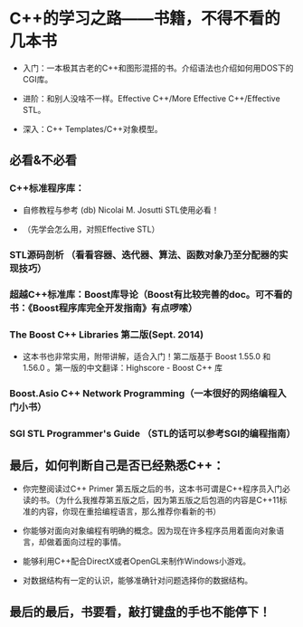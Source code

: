 # C++的学习之路――书籍，不得不看的几本书

- 入门：一本极其古老的C++和图形混搭的书。介绍语法也介绍如何用DOS下的CGI库。

- 进阶：和别人没啥不一样。Effective C++/More Effective C++/Effective STL。

- 深入：C++ Templates/C++对象模型。


## 必看&不必看

### C++标准程序库：

- 自修教程与参考 (db) Nicolai M. Josutti STL使用必看！

- （先学会怎么用，对照Effective STL）

### STL源码剖析 （看看容器、迭代器、算法、函数对象乃至分配器的实现技巧）

### 超越C++标准库：Boost库导论（Boost有比较完善的doc。可不看的书：《Boost程序库完全开发指南》有点啰嗦）

### The Boost C++ Libraries 第二版(Sept. 2014)

- 这本书也非常实用，附带讲解，适合入门！第二版基于 Boost 1.55.0 和 1.56.0 。第一版的中文翻译：Highscore - Boost C++ 库

### Boost.Asio C++ Network Programming（一本很好的网络编程入门小书）

### SGI STL Programmer's Guide （STL的话可以参考SGI的编程指南）




## 最后，如何判断自己是否已经熟悉C++：

- 你完整阅读过C++ Primer 第五版之后的书，这本书可谓是C++程序员入门必读的书。（为什么我推荐第五版之后，因为第五版之后包涵的内容是C++11标准的内容，你现在重拾编程语言，那么推荐你看新的书）

- 你能够对面向对象编程有明确的概念。因为现在许多程序员用着面向对象语言，却做着面向过程的事情。

- 能够利用C++配合DirectX或者OpenGL来制作Windows小游戏。

- 对数据结构有一定的认识，能够准确针对问题选择你的数据结构。




## 最后的最后，书要看，敲打键盘的手也不能停下！